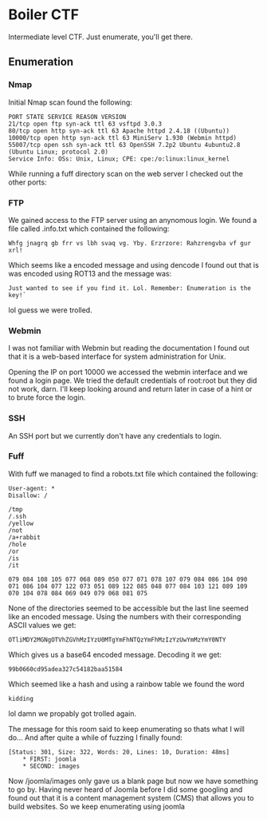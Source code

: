 # Boiler CTF

Intermediate level CTF. Just enumerate, you'll get there.

## Enumeration

### Nmap

Initial Nmap scan found the following:

```
PORT STATE SERVICE REASON VERSION
21/tcp open ftp syn-ack ttl 63 vsftpd 3.0.3
80/tcp open http syn-ack ttl 63 Apache httpd 2.4.18 ((Ubuntu))
10000/tcp open http syn-ack ttl 63 MiniServ 1.930 (Webmin httpd)
55007/tcp open ssh syn-ack ttl 63 OpenSSH 7.2p2 Ubuntu 4ubuntu2.8 (Ubuntu Linux; protocol 2.0)
Service Info: OSs: Unix, Linux; CPE: cpe:/o:linux:linux_kernel
```

While running a fuff directory scan on the web server I checked out the other
ports:

### FTP

We gained access to the FTP server using an anynomous login.
We found a file called .info.txt which contained the following:

```
Whfg jnagrq gb frr vs lbh svaq vg. Yby. Erzrzore: Rahzrengvba vf gur xrl!
```

Which seems like a encoded message and using dencode I found out that is
was encoded using ROT13 and the message was:

```
Just wanted to see if you find it. Lol. Remember: Enumeration is the key!`
```

lol guess we were trolled.

### Webmin

I was not familiar with Webmin but reading the documentation I found out that
it is a web-based interface for system administration for Unix.

Opening the IP on port 10000 we accessed the webmin interface and we found a
login page. We tried the default credentials of root:root but they did not
work, darn. I'll keep looking around and return later in case of a hint
or to brute force the login.

### SSH

An SSH port but we currently don't have any credentials to login.

### Fuff

With fuff we managed to find a robots.txt file which contained the following:

```
User-agent: *
Disallow: /

/tmp
/.ssh
/yellow
/not
/a+rabbit
/hole
/or
/is
/it

079 084 108 105 077 068 089 050 077 071 078 107 079 084 086 104 090 071 086 104 077 122 073 051 089 122 085 048 077 084 103 121 089 109 070 104 078 084 069 049 079 068 081 075
```

None of the directories seemed to be accessible but the last line seemed like
an encoded message. Using the numbers with their corresponding ASCII values we
get:

```
OTliMDY2MGNgOTVhZGVhMzIYzU0MTgYmFhNTQzYmFhMzIzYzUwYmMzYmY0NTY
```

Which gives us a base64 encoded message.
Decoding it we get:

```
99b0660cd95adea327c54182baa51584
```

Which seemed like a hash and using a rainbow table we found the word

```
kidding
```

lol damn we propably got trolled again.

The message for this room said to keep enumerating so thats what I will do...
And after quite a while of fuzzing I finally found:

```
[Status: 301, Size: 322, Words: 20, Lines: 10, Duration: 48ms]
    * FIRST: joomla
    * SECOND: images
```

Now /joomla/images only gave us a blank page but now we have something to go by.
Having never heard of Joomla before I did some googling and found out that it
is a content management system (CMS) that allows you to build websites. So we
keep enumerating using joomla

